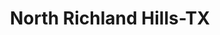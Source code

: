 ---
title: North Richland Hills-TX
slug: north-richland-hills-tx
f_state:
- cms/state/texas.md
f_locations:
- cms/payday-loan/cash-today-8802.md
- cms/payday-loan/check-go-10135.md
- cms/payday-loan/check-technologies-inc-14087.md
- cms/payday-loan/first-cash-advance-18512.md
- cms/payday-loan/mccoy-myers-associates-inc-20729.md
updated-on: '2024-05-30T13:41:28.615Z'
created-on: '2024-05-30T13:41:28.615Z'
published-on: '2024-05-30T13:54:32.469Z'
f_city: North Richland Hills
layout: '[city].html'
tags: city
---